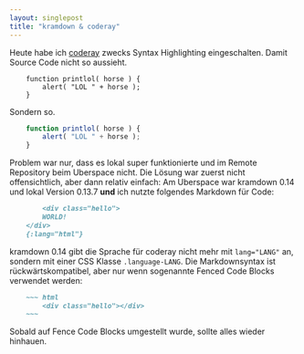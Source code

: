 ```yaml
---
layout: singlepost
title: "kramdown & coderay"
---
```


Heute habe ich [coderay](http://coderay.rubychan.de/) zwecks Syntax Highlighting eingeschalten. Damit Source Code nicht so aussieht.

~~~
	function printlol( horse ) {
		alert( "LOL " + horse );
	}
~~~

Sondern so.

~~~ javascript
	function printlol( horse ) {
		alert( "LOL " + horse );
	}
~~~

Problem war nur, dass es lokal super funktionierte und im Remote Repository beim Uberspace nicht. Die Lösung war zuerst nicht offensichtlich, aber dann relativ einfach: Am Uberspace war kramdown 0.14 und lokal Version 0.13.7 **und** ich nutzte folgendes Markdown für Code:

~~~ markdown
		<div class="hello">
		WORLD!
	</div>
	{:lang="html"}
~~~

kramdown 0.14 gibt die Sprache für coderay nicht mehr mit `lang="LANG"` an, sondern mit einer CSS Klasse `.language-LANG`. Die Markdownsyntax ist rückwärtskompatibel, aber nur wenn sogenannte Fenced Code Blocks verwendet werden:

~~~ markdown
	~~~ html
		<div class="hello"></div>
	~~~
~~~

Sobald auf Fence Code Blocks umgestellt wurde, sollte alles wieder hinhauen.